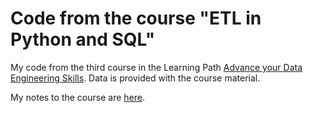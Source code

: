 # Code from the course "ETL in Python and SQL"

My code from the third course in the Learning Path [Advance your Data Engineering Skills](https://www.linkedin.com/learning/paths/advance-your-data-engineering-skills-20258835).
Data is provided with the course material.

My notes to the course are [here](../../Notes/3_ETLInPythonAndSQL.md).